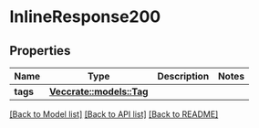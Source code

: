 # InlineResponse200

## Properties

Name | Type | Description | Notes
------------ | ------------- | ------------- | -------------
**tags** | [**Vec<crate::models::Tag>**](tag.md) |  | 

[[Back to Model list]](../README.md#documentation-for-models) [[Back to API list]](../README.md#documentation-for-api-endpoints) [[Back to README]](../README.md)


